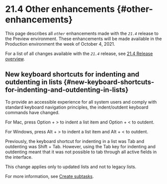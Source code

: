 


# 21.4 Other enhancements {#other-enhancements}

This page describes all *`other`* enhancements made with the *`21.4`* release to the Preview environment. These enhancements will be made available in the Production environment the week of October 4, 2021. 


For a list of all changes available with the *`21.4`* release, see [21.4 Release overview](21.4-release-overview.md).


## New keyboard shortcuts for indenting and outdenting in lists {#new-keyboard-shortcuts-for-indenting-and-outdenting-in-lists}

To provide an accessible experience for all system users and comply with standard keyboard navigation principles, the indent/outdent keyboard commands have changed. 


For Mac, press Option + > to indent a list item and Option + < to outdent. 


For Windows, press Alt + > to indent a list item and Alt + < to outdent.


Previously, the keyboard shortcut for indenting in a list was Tab and outdenting was Shift + Tab. However, using the Tab key for indenting and outdenting meant that it was not possible to tab through all active fields in the interface.


This change applies only to updated lists and not to legacy lists.


For more information, see [Create subtasks](create-subtasks.md).
